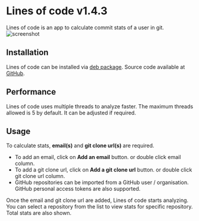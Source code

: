 # Lines of code v1.4.3
Lines of code is an app to calculate commit stats of a user in git.
![screenshot](https://cdn.jothin.tech/img/lines-of-code.webp)
## Installation
Lines of code can be installed via [deb package](https://github.com/Jothin-kumar/lines-of-code/releases/download/ubuntu/lines-of-code_1.4.3.deb). Source code available at [GitHub](https://github.com/Jothin-kumar/lines-of-code).
## Performance
<important>Lines of code</important> uses multiple threads to analyze faster. The maximum threads allowed is 5 by default. It can be adjusted if required.
## Usage
To calculate stats, **email(s)** and **git clone url(s)** are required.
<ul>
<li>To add an email, click on <b>Add an email</b> button. or double click email column.</li>
<li>To add a git clone url, click on <b>Add a git clone url</b> button. or double click git clone url column.</li>
<li>GitHub repositories can be imported from a GitHub user / organisation. GitHub personal access tokens are also supported.</li>
</ul>
Once the email and git clone url are added, Lines of code starts analyzing. You can select a repository from the list to view stats for specific repository. Total stats are also shown.